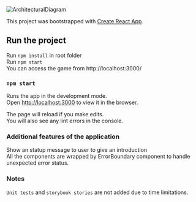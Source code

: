 ![ArchitecturalDiagram](https://user-images.githubusercontent.com/1351502/82134038-8ebef780-9810-11ea-8e4c-e3734bafd82e.PNG)

This project was bootstrapped with [Create React App](https://github.com/facebook/create-react-app).

## Run the project

Run `npm install` in root folder</br>
Run `npm start`</br>
You can access the game from http://localhost:3000/

### `npm start`

Runs the app in the development mode.<br />
Open [http://localhost:3000](http://localhost:3000) to view it in the browser.

The page will reload if you make edits.<br />
You will also see any lint errors in the console.

### Additional features of the application
Show an statup message to user to give an introduction</br>
All the components are wrapped by ErrorBoundary component to handle unexpected error status.</br>

### Notes
`Unit tests` and `storybook stories` are not added due to time limitations.<br />
